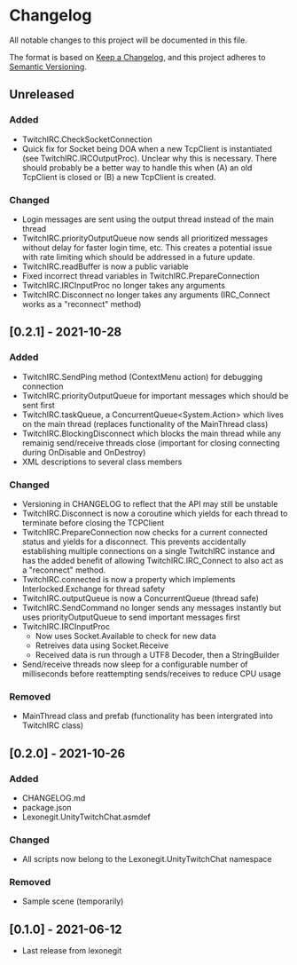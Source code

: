 # Changelog
All notable changes to this project will be documented in this file.

The format is based on [Keep a Changelog](https://keepachangelog.com/en/1.0.0/),
and this project adheres to [Semantic Versioning](https://semver.org/spec/v2.0.0.html).

## Unreleased
### Added
- TwitchIRC.CheckSocketConnection
- Quick fix for Socket being DOA when a new TcpClient is instantiated (see TwitchIRC.IRCOutputProc). Unclear why this is necessary. There should probably be a better way to handle this when (A) an old TcpClient is closed or (B) a new TcpClient is created.
### Changed
- Login messages are sent using the output thread instead of the main thread
- TwitchIRC.priorityOutputQueue now sends all prioritized messages without delay for faster login time, etc. This creates a potential issue with rate limiting which should be addressed in a future update.
- TwitchIRC.readBuffer is now a public variable
- Fixed incorrect thread variables in TwitchIRC.PrepareConnection
- TwitchIRC.IRCInputProc no longer takes any arguments
- TwitchIRC.Disconnect no longer takes any arguments (IRC_Connect works as a "reconnect" method)

## [0.2.1] - 2021-10-28
### Added
- TwitchIRC.SendPing method (ContextMenu action) for debugging connection
- TwitchIRC.priorityOutputQueue for important messages which should be sent first
- TwitchIRC.taskQueue, a ConcurrentQueue&lt;System.Action> which lives on the main thread (replaces functionality of the MainThread class)
- TwitchIRC.BlockingDisconnect which blocks the main thread while any remainig send/receive threads close (important for closing connecting during OnDisable and OnDestroy)
- XML descriptions to several class members
### Changed
- Versioning in CHANGELOG to reflect that the API may still be unstable
- TwitchIRC.Disconnect is now a coroutine which yields for each thread to terminate before closing the TCPClient
- TwitchIRC.PrepareConnection now checks for a current connected status and yields for a disconnect. This prevents accidentally establishing multiple connections on a single TwitchIRC instance and has the added benefit of allowing TwitchIRC.IRC_Connect to also act as a "reconnect" method.
- TwitchIRC.connected is now a property which implements Interlocked.Exchange for thread safety
- TwitchIRC.outputQueue is now a ConcurrentQueue (thread safe)
- TwitchIRC.SendCommand no longer sends any messages instantly but uses priorityOutputQueue to send important messages first
- TwitchIRC.IRCInputProc
    - Now uses Socket.Available to check for new data
    - Retreives data using Socket.Receive
    - Received data is run through a UTF8 Decoder, then a StringBuilder
- Send/receive threads now sleep for a configurable number of milliseconds before reattempting sends/receives to reduce CPU usage
### Removed
- MainThread class and prefab (functionality has been intergrated into TwitchIRC class)

## [0.2.0] - 2021-10-26
### Added
- CHANGELOG.md
- package.json
- Lexonegit.UnityTwitchChat.asmdef
### Changed
- All scripts now belong to the Lexonegit.UnityTwitchChat namespace
### Removed
- Sample scene (temporarily)

## [0.1.0] - 2021-06-12
- Last release from lexonegit